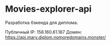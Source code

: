 # Movies-explorer-api
Разработка бэкенда для диплома.

Публичный IP: 158.160.61.187 Домен: https://api.mary.diplom.nomoredomains.monster/
